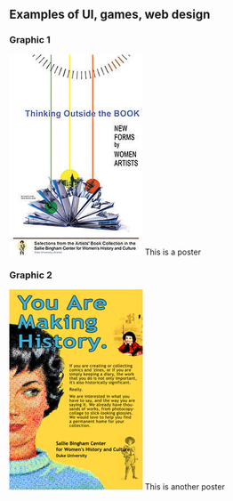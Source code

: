 ## Examples of UI, games, web design

### Graphic 1

![alt text][poster]
This is a poster

### Graphic 2

![alt text][poster2]
This is another poster

[poster]: poster-book.png "Poster"
[poster2]: poster-history.png "Poster"
